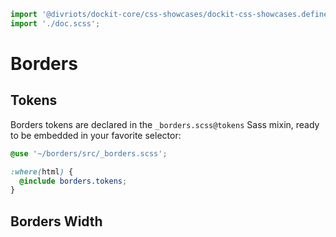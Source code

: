 ```js script
import '@divriots/dockit-core/css-showcases/dockit-css-showcases.define.js';
import './doc.scss';
```

# Borders

## Tokens

Borders tokens are declared in the `_borders.scss@tokens` Sass mixin,
ready to be embedded in your favorite selector:

```scss
@use '~/borders/src/_borders.scss';

:where(html) {
  @include borders.tokens;
}
```

## Borders Width

<dockit-css-showcases css-props-prefix="--border" mode="scale"></dockit-css-showcases>
